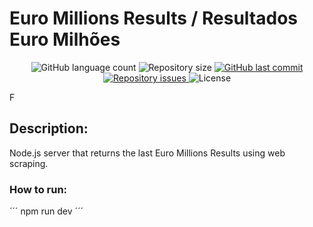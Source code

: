 # Euro Millions Results / Resultados Euro Milhões

<p align="center">
  <img alt="GitHub language count" src="https://img.shields.io/github/languages/count/lazynessmind/euro-millions-results.svg">

  <img alt="Repository size" src="https://img.shields.io/github/repo-size/lazynessmind/euro-millions-results.svg">
  
  <a href="https://github.com/lazynessmind/euro-millions-results/commits/master">
    <img alt="GitHub last commit" src="https://img.shields.io/github/last-commit/lazynessmind/euro-millions-results.svg">
  </a>

  <a href="https://github.com/lazynessmind/euro-millions-results/issues">
    <img alt="Repository issues" src="https://img.shields.io/github/issues/lazynessmind/euro-millions-results.svg">
  </a>

  <img alt="License" src="https://img.shields.io/badge/license-MIT-brightgreen">
</p>F

## Description:

Node.js server that returns the last Euro Millions Results using web scraping.

### How to run:

´´´
npm run dev
´´´